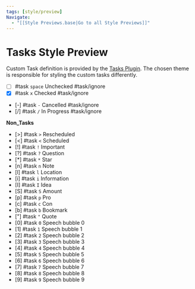 ```yaml
---
tags: [style/preview]
Navigate:
  - "[[Style Previews.base|Go to all Style Previews]]"
---
```

# Tasks Style Preview

Custom Task definition is provided by the [Tasks Plugin](../../plugins/plugins/Tasks%20Plugin.md). The chosen theme is responsible for styling the custom tasks differently.

- [ ] #task `space` Unchecked #task/ignore
- [x] #task `x` Checked #task/ignore
- [-] #task `-` Cancelled #task/ignore
- [/] #task `/` In Progress #task/ignore 

**Non_Tasks**
- [>] #task `>` Rescheduled
- [<] #task `<` Scheduled
- [!] #task `!` Important
- [?] #task `?` Question
- [*] #task `*` Star
- [n] #task `n` Note
- [l] #task `l` Location
- [i] #task `i` Information
- [I] #task `I` Idea
- [S] #task `S` Amount
- [p] #task `p` Pro
- [c] #task `c` Con
- [b] #task `b` Bookmark
- ["] #task `"` Quote
- [0] #task `0` Speech bubble 0
- [1] #task `1` Speech bubble 1
- [2] #task `2` Speech bubble 2
- [3] #task `3` Speech bubble 3
- [4] #task `4` Speech bubble 4
- [5] #task `5` Speech bubble 5
- [6] #task `6` Speech bubble 6
- [7] #task `7` Speech bubble 7
- [8] #task `8` Speech bubble 8
- [9] #task `9` Speech bubble 9
